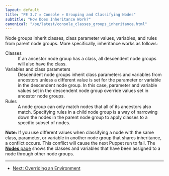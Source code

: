 ```yaml
---
layout: default
title: "PE 3.7 » Console » Grouping and Classifying Nodes"
subtitle: "How Does Inheritance Work?"
canonical: "/pe/latest/console_classes_groups_inheritance.html"
---
```


Node groups inherit classes, class parameter values, variables, and rules from parent node groups. More specifically, inheritance works as follows:

<dl>
<dt>Classes</dt>
<dd>If an ancestor node group has a class, all descendent node groups will also have the class.</dd>
<dt>Variables and class parameters</dt>
<dd>Descendent node groups inherit class parameters and variables from ancestors unless a different value is set for the parameter or variable in the descendent node group. In this case, parameter and variable values set in the descendent node group override values set in ancestor node groups.</dd>
<dt>Rules</dt>
<dd>A node group can only match nodes that all of its ancestors also match. Specifying rules in a child node group is a way of narrowing down the nodes in the parent node group to apply classes to a specific subset of nodes.</dd>
</dl>

**Note:** If you use different values when classifying a node with the same class, parameter, or variable in another node group that shares inheritance, a conflict occurs. This conflict will cause the next Puppet run to fail. The [**Nodes** page](./console_classes_groups.html#viewing-node-information) shows the classes and variables that have been assigned to a node through other node groups.

* * *

- [Next: Overriding an Environment](./console_classes_groups_environment_override.html)